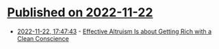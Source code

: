 # [Published on 2022-11-22](index.md)

* [2022-11-22, 17:47:43](https://news.ycombinator.com/item?id=33708575) - [Effective Altruism Is about Getting Rich with a Clean Conscience](https://www.nileshonly.com/effective-altruism-is-about-getting-rich-with-a-clean-conscience)
